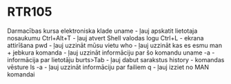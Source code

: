 # RTR105
Darmacības kursa elektroniska klade
uname - ļauj apskatit lietotaja nosaukumu
Ctrl+Alt+T - ļauj atvert Shell valodas logu
Ctrl+L - ekrana attirīšana
pwd - ļauj uzzināt mūsu vietu
who - ļauj uzzināt kas es esmu
man + jebkura komanda - ļauj uzzināt informāciju par šo komandu
uname -a - informācija par lietotāju
burts>Tab - ļauj dabut sarakstus
history - komandas vēsture
ls -a - ļauj uzzināt informāciju par failiem
q - ļauj izziet no MAN komandai
